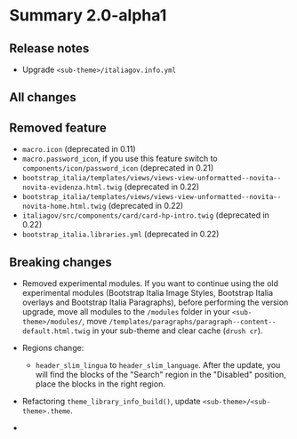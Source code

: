 # Summary 2.0-alpha1
## Release notes
- Upgrade `<sub-theme>/italiagov.info.yml`

## All changes

## Removed feature
- `macro.icon` (deprecated in 0.11)
- `macro.password_icon`, if you use this feature switch to `components/icon/password_icon` (deprecated in 0.21)
- `bootstrap_italia/templates/views/views-view-unformatted--novita--novita-evidenza.html.twig` (deprecated in 0.22)
- `bootstrap_italia/templates/views/views-view-unformatted--novita--novita-home.html.twig` (deprecated in 0.22)
- `italiagov/src/components/card/card-hp-intro.twig` (deprecated in 0.22)
- `bootstrap_italia.libraries.yml` (deprecated in 0.22)

## Breaking changes
- Removed experimental modules.
If you want to continue using the old experimental modules (Bootstrap Italia Image Styles,
Bootstrap Italia overlays and Bootstrap Italia Paragraphs), before performing
the version upgrade, move all modules to the `/modules` folder
in your `<sub-theme>/modules/`,
move `/templates/paragraphs/paragraph--content--default.html.twig` in your sub-theme and
clear cache (`drush cr`).

- Regions change:
  - `header_slim_lingua` to `header_slim_language`. After the update,
    you will find the blocks of the "Search" region in the "Disabled" position,
    place the blocks in the right region.

- Refactoring `theme_library_info_build()`, update `<sub-theme>/<sub-theme>.theme`.

-
